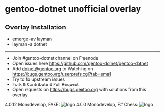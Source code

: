 gentoo-dotnet unofficial overlay
================================

Overlay Installation
--------------------

 - emerge -av layman
 - layman -a dotnet

<hr/>

 - Join #gentoo-dotnet channel on Freenode
 - Open issues here https://github.com/gentoo-dotnet/gentoo-dotnet
 - Add dotnet@gentoo.org to Watching on https://bugs.gentoo.org/userprefs.cgi?tab=email
 - Try to fix upstream issues
 - Fork & Contribute & Pull Request
 - Open requests on https://bugs.gentoo.org with solutions from this overlay

4.0.12 Monodevelop, FAKE:
![logo](http://i.imgur.com/IePWA4j.jpg)
4.0.0 Monodevelop, F# Chess:
![logo](http://i.imgur.com/4OmyG5d.jpg)
